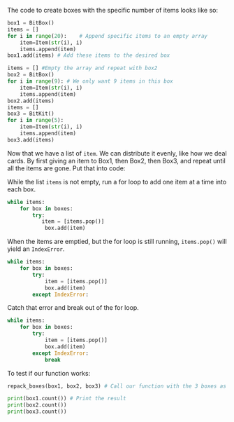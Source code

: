<!--title={Repack Boxes: Redistribute items}-->

<!--badges={Python:25,Software Engineering:16,Tinkerer:12}-->

<!--concepts={While Loops, For Loops, Indexing Lists}-->

The code to create boxes with the specific number of items looks like so: 
```python
box1 = BitBox()
items = []
for i in range(20):    # Append specific items to an empty array
    item=Item(str(i), i) 
    items.append(item)
box1.add(items) # Add these items to the desired box

items = [] #Empty the array and repeat with box2 
box2 = BitBox()
for i in range(9): # We only want 9 items in this box
    item=Item(str(i), i)
    items.append(item)
box2.add(items)
items = []
box3 = BitKit()
for i in range(5):
    item=Item(str(i), i)
    items.append(item)
box3.add(items)

```
Now that we have a list of `item`. We can distribute it evenly, like how we deal cards. By first giving an item to Box1, then Box2, then Box3, and repeat until all the items are gone. Put that into code:

While the list `items` is not empty,  run a for loop to add one item at a time into each box. 

```python
while items:
    for box in boxes:
        try:
           item = [items.pop()]
            box.add(item)
```

When the items are emptied, but the for loop is still running, `items.pop()` will yield an `IndexError`. 

```python
while items:
    for box in boxes:
        try:
            item = [items.pop()]
            box.add(item)
        except IndexError:
```

Catch that error and break out of the for loop.

```python
while items:
    for box in boxes:
        try:
            item = [items.pop()]
            box.add(item)
        except IndexError:
        	break
```

To test if our function works:
```python
repack_boxes(box1, box2, box3) # Call our function with the 3 boxes as arguments

print(box1.count()) # Print the result 
print(box2.count()) 
print(box3.count())
```

